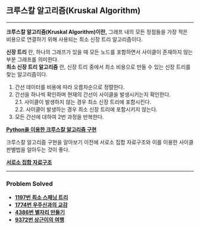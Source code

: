 ## 크루스칼 알고리즘(Kruskal Algorithm)

---

**크루스칼 알고리즘(Kruskal Algorithm)이란,** 그래프 내의 모든 정점들을 가장 적은 비용으로 연결하기 위해 사용되는 최소 신장 트리 알고리즘이다.

**신장 트리** 란, 하나의 그래프가 있을 때 모든 노드를 포함하면서 사이클이 존재하지 않는 부분 그래프를 의미한다.  
**최소 신장 트리 알고리즘** 란, 신장 트리 중에서 최소 비용으로 만들 수 있는 신장 트리를 찾는 알고리즘이다.  

1. 간선 데이터를 비용에 따라 오름차순으로 정렬한다.
2. 간선을 하나씩 확인하며 현재의 간선이 사이클을 발생시키는지 확인한다.  
    2.1. 사이클이 발생하지 않는 경우 최소 신장 트리에 포함시킨다.  
    2.2. 사이클이 발생하는 경우 최소 신장 트리에 포함시키지 않는다.
3. 모든 간선에 대하여 2번 과정을 반복한다.

[**Python을 이용한 크루스칼 알고리즘 구현**](https://github.com/ChanghyunRyu/Python_CodingTest_note/blob/main/greedy_algorithm/kruskal_algorithm/kruskal_algorithm.py)

크루스칼 알고리즘 구현을 알아보기 이전에 서로소 집합 자료구조와 이를 이용한 사이클 판별법을 알아두는 것이 좋다.  

[**서로소 집합 자료구조**](https://github.com/ChanghyunRyu/Python_CodingTest_note/tree/main/data_structure/disjoint_set)

---

### Problem Solved

- [**1197번 최소 스패닝 트리**](https://github.com/ChanghyunRyu/Python_CodingTest_note/tree/main/greedy_algorithm/kruskal_algorithm/1197_minimum_spanning_tree)
- [**1774번 우주신과의 교감**](https://github.com/ChanghyunRyu/Python_CodingTest_note/tree/main/greedy_algorithm/kruskal_algorithm/1774_communion_with_god)
- [**4386번 별자리 만들기**](https://github.com/ChanghyunRyu/Python_CodingTest_note/tree/main/greedy_algorithm/kruskal_algorithm/4386_create_constellation)
- [**9372번 상근이의 여행**](https://github.com/ChanghyunRyu/Python_CodingTest_note/tree/main/greedy_algorithm/kruskal_algorithm/9372_travel)
